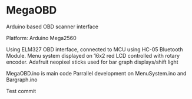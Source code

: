 # MegaOBD
Arduino based OBD scanner interface

Platform: Arduino Mega2560

Using ELM327 OBD interface, connected to MCU using HC-05 Bluetooth Module.
Menu system displayed on 16x2 red LCD controlled with rotary encoder.
Adafruit neopixel sticks used for bar graph displays/shift light


MegaOBD.ino is main code
Parrallel development on MenuSystem.ino and Bargraph.ino

Test commit

